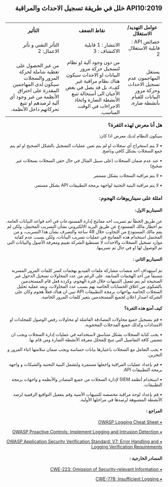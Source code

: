 <h2 dir='rtl' align='right'> API10:2019 خلل في طريقة تسجيل الاحداث والمراقبة </h2>


<table dir='rtl' align="right">
  <tr>
    <th>عوامل التهديد/ الاستغلال  </th>
    <th> نقاط الضعف </th>
    <th> التأثير </th>
  </tr>
  <tr>
    <td> خصائص API : قابلية الاستغلال 2 </td>
    <td> الانتشار : 1 قابلية الاكتشاف : 3  </td>
    <td> التأثر التقني و تأثر الاعمال: 2 </td>
  </tr>
  <tr>
     <td> يستغل المهاجمون عدم تسجيل الاحداث وحركة مرور البيانات للقيام بأنشطة ضارة. </td>
    <td> من دون وجود آلية او نظام لتسجيل حركة مرور البيانات او الاحداث سيكون هناك نظام مراقبة غير كفء، بل قد يصل في بعض الأحيان الى أستحالة تتبع الأنشطة الضارة واتخاذ الاجراءات في الوقت المناسب. </td>
    <td> من غير الحصول على تغطية شاملة لحركة المرور والسجلات سيكون لدى المهاجمين المقدرة على اختراق الأنظمة من غير وجود أي آلية لرصدهم او تتبع تحركاتهم داخل الأنظمة. </td>    
  </tr>
</table>
<h3 dir='rtl' align='right'>هل أنا معرض لهذه الثغرة؟</h3>

<p dir='rtl' align='right'> سيكون النظام لديك معرض اذا كان: 

<p dir='rtl' align='right'>▪️ لا يتم استخراج أي سجلات او لم يتم تعين عمليات التسجيل بالشكل الصحيح او لم يتم جمع السجلات بشكل كافي وناضج.
<p dir='rtl' align='right'>▪️ عند عدم ضمان السجلات (على سبيل المثال في حال حقن السجلات بسجلات غير صحيح)
<p dir='rtl' align='right'>▪️ لا يتم مراقبة السجلات بشكل مستمر
<p dir='rtl' align='right'>▪️ لا يتم مراقبة البنية التحتية لواجهة برمجة التطبيقات API بشكل مستمر.
    
<h3 dir='rtl' align='right'> امثلة على سيناريوهات الهجوم: </h3>

<h4 dir='rtl' align='right'>السيناريو الاول: </h4>

<p dir='rtl' align='right'> عن طريق الخطأ تم تسريب احد مفاتيح إدارة المستودعات في احد قواعد البيانات العامة، تم أخطار مالك المستودع عن طريق البريد الالكتروني بشأن التسريب المحتمل، ولكن لم يقم مالك المستودع من التجاوب خلال 48 ساعة والتصرف بشأن هذا التسريب، و من المحتمل استخدام هذه المفاتيح في عمليات تسريب البيانات، ولكن بسبب عدم كفاية موارد تسجيل السجلات والاحداث لا تستطيع الشركة تقييم ومعرفة الأصول والبيانات التي تم الوصول لها او في حال تم تسريبها.

<h4 dir='rtl' align='right'>السيناريو الثاني : </h4>

<p dir='rtl' align='right'> تم استهداف أحد منصات مشاركة ملفات الفيديو بهجمات كسر كلمات المرور المسربة مسبقاً من أحد الهجمات السابقة. على الرغم من عدد المحاولات تسجيل الدخول غير الصحيحة لم يتم تفعيل التنبيهات خلال فترة الهجوم، وكردة فعل قام المستخدمين بالشكوى من اغلاق الحسابات الخاصة بهم بسبب عدد المحاولات، وبعد عملية تحليل السجلات الخاصة بواجهات برمجة التطبيقات API تبين ان هناك فعلاً هجوم وكان على الشركة اصدار اعلان لجميع المستخدمين بتغير كلمات المرور الخاصة. 


<h4 dir='rtl' align='right'>كيف أمنع هذه الثغرة؟ </h4>

<p dir='rtl' align='right'>▪️ قم بتسجيل جميع محاولات المصادقة الفاشلة او محاولات رفض الوصول للمجلدات او الامتدادات وكذلك جميع المدخلات المحجوبة.
<p dir='rtl' align='right'>▪️ يجب كتابة السجلات بشكل متناسق لاستخدامه في عمليات إدارة السجلات ويجب ان تتضمن كافة التفاصيل التي تتيح للمحلل معرفة الأنشطة الضارة ومن قام بها.
<p dir='rtl' align='right'>▪️ يجب التعامل مع السجلات باعتبارها بيانات حساسة ويجب ضمان سلامتها اثناء المرور و التخزين.
<p dir='rtl' align='right'>▪️ قم بإعداد عمليات المراقبة واجعلها مستمرة ولتشمل البنية التحتية والشبكات و واجهة برمجة التطبيقات API.
<p dir='rtl' align='right'>▪️ استخدام أنظمة SIEM  لإدارة السجلات من جميع المصادر والأنظمة و واجهات برمجة التطبيقات.
<p dir='rtl' align='right'>▪️ قم بإعداد لوحة مراقبة مخصصة للتنبيهات الأمنية وقم بتفعيل التواقيع الرقمية لرصد الأنشطة المشبوهة لرصدها في مراحلها الأولية.

<h4 dir='rtl' align='right'>المراجع :  </h4>

[<p dir='rtl' align='right'>▪️ OWASP Logging Cheat Sheet </p>]( https://www.owasp.org/index.php/Logging_Cheat_Sheet)
[<p dir='rtl' align='right'>▪️ OWASP Proactive Controls: Implement Logging and Intrusion Detection </p>](https://www.owasp.org/index.php/OWASP_Proactive_Controls)
[<p dir='rtl' align='right'>▪️ OWASP Application Security Verification Standard: V7: Error Handling and
  Logging Verification Requirements </p>](https://github.com/OWASP/ASVS/blob/master/4.0/en/0x15-V7-Error-Logging.md)

<h4 dir='rtl' align='right'>المصادر الخارجية : </h4>

[<p dir='rtl' align='right'>▪️ CWE-223: Omission of Security-relevant Information </p>]( https://cwe.mitre.org/data/definitions/223.html)
[<p dir='rtl' align='right'>▪️ CWE-778: Insufficient Logging </p>]( https://cwe.mitre.org/data/definitions/778.html)

[1]: https://www.owasp.org/index.php/Log_Injection

